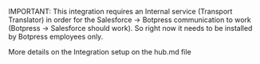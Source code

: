 IMPORTANT: This integration requires an Internal service (Transport Translator) in order for the Salesforce -> Botpress communication to work (Botpress -> Salesforce should work). So right now it needs to be installed by Botpress employees only.

More details on the Integration setup on the hub.md file
